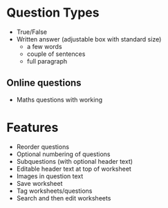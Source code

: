 # Question Types #
- True/False
- Written answer (adjustable box with standard size)
  - a few words
  - couple of sentences
  - full paragraph

## Online questions ##
- Maths questions with working

# Features #
- Reorder questions
- Optional numbering of questions
- Subquestions (with optional header text)
- Editable header text at top of worksheet
- Images in question text
- Save worksheet
- Tag worksheets/questions
- Search and then edit worksheets
